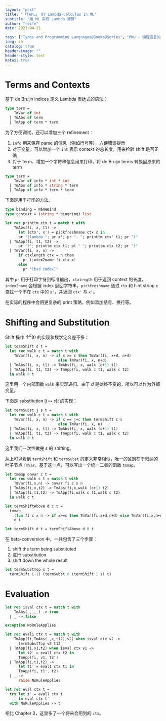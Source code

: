```yaml
---
layout: "post"
title: "「TAPL」 07 Lambda-Calculus in ML"
subtitle: "用 ML 实现 Lambda 演算"
author: "roife"
date: 2021-04-25

tags: ["Types and Programming Languages@Books@Series", "PKU - 编程语言的设计原理@Courses@Series", "程序语言理论@Tags@Tags", "类型系统@Tags@Tags", "OCaml@Languages@Tags"]
lang: zh
catalog: true
header-image: ""
header-style: text
katex: true
---
```


# Terms and Contexts

基于 de Bruijn indices 定义 Lambda 表达式的语法：

```ocaml
type term =
    TmVar of int
  | TmAbs of term
  | TmApp of term * term
```

为了方便调试，还可以增加三个 refinement：
1. `info` 用来保存 parse 的信息（例如行号等），方便错误提示
2. 对于变量，可以增加一个 `int` 表示 context 的总长度，用来检验 shift 是否正确
3. 对于 term，增加一个字符串信息用来打印，将 de Bruijn terms 转换回原来的 term

```ocaml
type term =
    TmVar of info * int * int
  | TmAbs of info * string * term
  | TmApp of info * term * term
```

下面是用于打印的方法。

```ocaml
type binding = NameBind
type context = (string * bingding) list

let rec printtm ctx t = match t with
    TmAbs(fi, x, t1) ->
      let (ctx', x') = pickfreshname ctx x in
      pr "(lambda "; pr x'; pr ". "; printtm ctx' t1; pr ")"
  | TmApp(fi, t1, t2) ->
      pr "("; printtm ctx t1; pt " "; printtm ctx t2; pr ")"
  | TmVar(fi, x, n) ->
      if ctxlength ctx = n them
        pr (index2name fi ctx x)
      else
        pr "[bad index]"
```

其中 `pr` 用于打印字符到标准输出，`ctxlength` 用于返回 context 的长度，`index2name` 会根据 index 返回字符串，`pickfreshname` 通过 `ctx` 和 hint string `x` 查找一个不在 `ctx` 中的 `x'`，并返回 `ctx'` 与 `x'`。

在实际的程序中会用更复杂的 print 策略，例如添加括号、换行等。

# Shifting and Substitution

Shift 操作 $\uparrow^d (t)$ 的实现和数学定义差不多：

```ocaml
let termShift d t =
  let rec walk c t = match t with
    TmVar(fi, x, n) -> if x >= c then TmVar(fi, x+d, n+d)
    					else TmVar(fi, x, n+d)
  | TmAbs(fi, x, t1) -> TmAbs(fi, x, walk (c+1) t1)
  | TmApp(fi, t1, t2) -> TmApp(fi, walk c t1, walk c t2)
  in walk 0 t
```

这里用一个内部函数 `walk` 来实现递归。由于 $d$ 是始终不变的，所以可以作为外部变量。

下面是 substitution $[j \mapsto s]t$ 的实现：

```ocaml
let termSubst j s t =
  let rec walk c t = match t with
    TmVar(fi, x, n) -> if x == j+c then termShift c s
                      	else TmVar(fi, x, n)
  | TmAbs(fi, x, t1) -> TmAbs(fi, x, walk (c+1) t1)
  | TmApp(fi, t1, t2) -> TmApp(fi, walk c t1, walk c t2)
  in walk 0 t
```

这里我们一次性做完 $s$ 的 shifting。

从上可以看到 `termShift` 和 `termSubst` 的定义非常相似，唯一的区别在于归纳的叶子节点 `TmVar`。基于这一点，可以写出一个统一二者的函数 `tmmap`。

```ocaml
let tmmap onvar c t =
  let rec walk c t = match t with
    TmVar(fi,x,n) -> onvar fi c x n
  | TmAbs(fi,x,t2) -> TmAbs(fi,x,walk (c+1) t2)
  | TmApp(fi,t1,t2) -> TmApp(fi,walk c t1,walk c t2)
  in walk c t

let termShiftAbove d c t =
  tmmap
    (fun fi c x n -> if x>=c then TmVar(fi,x+d,n+d) else TmVar(fi,x,n+d))
    c t

let termShift d t = termShiftAbove d 0 t
```

在 beta-conversion 中，一共包含了三个步骤：
1. shift the term being substituted
2. 进行 substitution
3. shift down the whole result

```ocaml
let termSubstTop s t =
  termShift (-1) (termSubst 0 (termShift 1 s) t)
```

# Evaluation

```ocaml
let rec isval ctx t = match t with
    TmAbs(_,_,_) -> true
  | _ -> false

exception NoRuleApplies

let rec eval1 ctx t = match t with
    TmApp(fi,TmAbs(_,x,t12),v2) when isval ctx v2 ->
      termSubstTop v2 t12
  | TmApp(fi,v1,t2) when isval ctx v1 ->
      let t2' = eval1 ctx t2 in
      TmApp(fi, v1, t2')
  | TmApp(fi,t1,t2) ->
      let t1' = eval1 ctx t1 in
      TmApp(fi, t1', t2)
  | _ ->
      raise NoRuleApplies

let rec eval ctx t =
  try let t' = eval1 ctx t
      in eval ctx t'
  with NoRuleApplies -> t
```

相比 Chapter 3，这里多了一个将来会用到的 `ctx`。